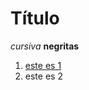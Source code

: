 # Título 

_cursiva_ **negritas**

1. [este es 1](https://github.com/NestorHB20/Proyecto_Final/blob/main/Choleshy.py)
2. este es 2
